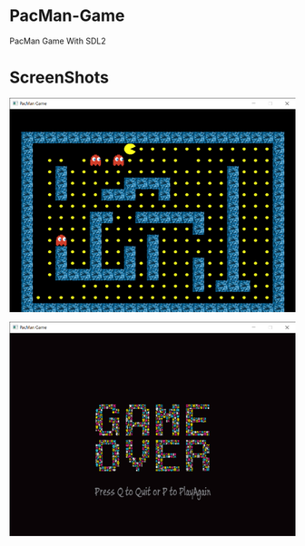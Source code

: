 # PacMan-Game
PacMan Game With SDL2


# ScreenShots
 ![](https://github.com/fuboki10/PacMan-Game/blob/master/PacMan/ScreenShots/PacMan%20Game2.png)

 ![](https://github.com/fuboki10/PacMan-Game/blob/master/PacMan/ScreenShots/PacMan%20Game1.png)
